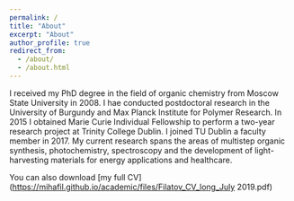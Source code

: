 ```yaml
---
permalink: /
title: "About"
excerpt: "About"
author_profile: true
redirect_from: 
  - /about/
  - /about.html
---
```


I received my PhD degree in the field of organic chemistry from Moscow State University in 2008. I hae conducted postdoctoral research in the University of Burgundy and Max Planck Institute for Polymer Research. In 2015 I obtained Marie Curie Individual Fellowship to perform a two-year research project at Trinity College Dublin. I joined TU Dublin a faculty member in 2017. My current research spans the areas of multistep organic synthesis, photochemistry, spectroscopy and the development of light-harvesting materials for energy applications and healthcare.

You can also download [my full CV](https://mihafil.github.io/academic/files/Filatov_CV_long_July 2019.pdf)
